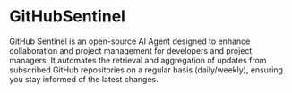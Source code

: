 # GitHubSentinel
GitHub Sentinel is an open-source AI Agent designed to enhance collaboration and project management for developers and project managers. It automates the retrieval and aggregation of updates from subscribed GitHub repositories on a regular basis (daily/weekly), ensuring you stay informed of the latest changes.
